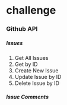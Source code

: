 # challenge

### Github API

##### Issues
1. Get All Issues
2. Get by ID
3. Create New Issue
4. Update Issue by ID
5. Delete Issue by ID

##### Issue Comments
